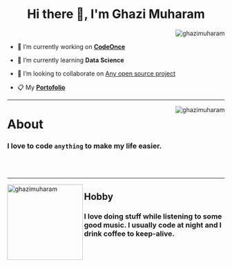 <h1 align="center">Hi there 👋, I'm Ghazi Muharam</h1>
<p align="right"> <img src="https://komarev.com/ghpvc/?username=ghazimuharam" alt="ghazimuharam" /> </p>

- 🔭 I’m currently working on **[CodeOnce](https://blog.codeonce.dev)**

- 🌱 I’m currently learning **Data Science**

- 👯 I’m looking to collaborate on [Any open source project](https://github.com)

- :clipboard: My **[Portofolio](https://ghazimuharam.github.io/resume/)**
<!-- <p align="center">
<img src="https://devicons.github.io/devicon/devicon.git/icons/html5/html5-original-wordmark.svg" alt="html5" width="40" height="40"/> 
<img src="https://devicons.github.io/devicon/devicon.git/icons/css3/css3-original-wordmark.svg" alt="css3" width="40" height="40"/> 
<img src="https://devicons.github.io/devicon/devicon.git/icons/bootstrap/bootstrap-plain.svg" alt="bootstrap" width="40" height="40"/> 
<img src="https://devicons.github.io/devicon/devicon.git/icons/javascript/javascript-original.svg" alt="javascript" width="40" height="40"/> 
<img src="https://devicons.github.io/devicon/devicon.git/icons/vuejs/vuejs-original-wordmark.svg" alt="vuejs" width="40" height="40"/>
<img src="https://devicons.github.io/devicon/devicon.git/icons/php/php-original.svg" alt="php" width="40" height="40"/> 
<img src="https://devicons.github.io/devicon/devicon.git/icons/laravel/laravel-plain-wordmark.svg" alt="laravel" width="40" height="40"/> 
<img src="https://devicons.github.io/devicon/devicon.git/icons/python/python-original.svg" alt="python" width="40" height="40"/>
<img src="https://devicons.github.io/devicon/devicon.git/icons/nodejs/nodejs-original-wordmark.svg" alt="nodejs" width="40" height="40"/> 
<img src="https://devicons.github.io/devicon/devicon.git/icons/c/c-original.svg" alt="c" width="40" height="40"/>
<img src="https://devicons.github.io/devicon/devicon.git/icons/mysql/mysql-original-wordmark.svg" alt="mysql" width="40" height="40"/> 
<img src="https://devicons.github.io/devicon/devicon.git/icons/mongodb/mongodb-original-wordmark.svg" alt="mongodb" width="40" height="40"/> 
<img src="https://www.vectorlogo.zone/logos/tensorflow/tensorflow-icon.svg" alt="tensorflow" width="40" height="40"/> 
</p> -->

---

<p>
<img align="right" src="https://github-readme-stats.vercel.app/api?username=ghazimuharam&show_icons=true" alt="ghazimuharam" />
</p>

# About
### I love to code `anything` to make my life easier.  
<br/><br/>

---

<p>
<img height="175" align="left" src="https://github-readme-stats.vercel.app/api/top-langs/?username=ghazimuharam&layout=compact&hide=html" alt="ghazimuharam" />
</p>

## Hobby

### I love doing stuff while listening to some good music. I usually code at night and I drink coffee to keep-alive.


<!-- 
**ghazimuharam/ghazimuharam** is a ✨ _special_ ✨ repository because its `README.md` (this file) appears on your GitHub profile.

Here are some ideas to get you started:

- 🔭 I’m currently working on ...
- 🌱 I’m currently learning ...
- 👯 I’m looking to collaborate on ...
- 🤔 I’m looking for help with ...
- 💬 Ask me about ...
- 📫 How to reach me: ...
- 😄 Pronouns: ...
- ⚡ Fun fact: ... -->
